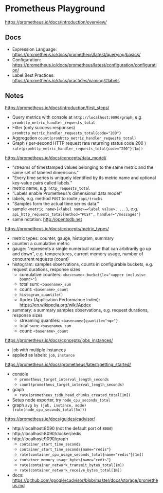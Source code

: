 # Prometheus Playground

https://prometheus.io/docs/introduction/overview/

## Docs

- Expression Language: https://prometheus.io/docs/prometheus/latest/querying/basics/
- Configuration: https://prometheus.io/docs/prometheus/latest/configuration/configuration/
- Label Best Practices: https://prometheus.io/docs/practices/naming/#labels

## Notes

https://prometheus.io/docs/introduction/first_steps/

- Query metrics with console at `http://localhost:9090/graph`, e.g. `promhttp_metric_handler_requests_total`
- Filter (only success responses) `promhttp_metric_handler_requests_total{code="200"}`
- Aggregation `count(promhttp_metric_handler_requests_total)`
- Graph ( per-second HTTP request rate returning status code 200 ) `rate(promhttp_metric_handler_requests_total{code="200"}[1m])`

https://prometheus.io/docs/concepts/data_model/

- "streams of timestamped values belonging to the same metric and the same set of labeled dimensions."
- "Every time series is uniquely identified by its metric name and optional key-value pairs called labels."
- metric name, e.g. `http_requests_total`
- "Labels enable Prometheus's dimensional data model"
- labels, e.g. method `POST` to route `/api/tracks`
- "Samples form the actual time series data."
- sample `<metric name>{<label name>=<label value>, ...}`, e.g. `api_http_requests_total{method="POST", handler="/messages"}`
- same notation: http://opentsdb.net

https://prometheus.io/docs/concepts/metric_types/

- metric types: counter, gauge, histogram, summary
- counter: a cumulative metric
- gauge: "represents a single numerical value that can arbitrarily go up and down", e.g. temperatures, current memory usage, number of concurrent requests (count)
- histogram: samples observations, counts in configurable buckets, e.g. request durations, response sizes
    - cumulative counters: `<basename>_bucket{le="<upper inclusive bound>"}`
    - total sum: `<basename>_sum`
    - count: `<basename>_count`
    - `histogram_quantile()`
    - Apdex (Application Performance Index): https://en.wikipedia.org/wiki/Apdex
- summary: a summary samples observations, e.g. request durations, response sizes
    - streaming quantiles: `<basename>{quantile="<φ>"}`
    - total sum: `<basename>_sum`
    - count: `<basename>_count`

https://prometheus.io/docs/concepts/jobs_instances/

- job with multiple instances
- applied as labels: `job`, `instance`

https://prometheus.io/docs/prometheus/latest/getting_started/

- console
    - `prometheus_target_interval_length_seconds`
    - `count(prometheus_target_interval_length_seconds)`
- graph
    - `rate(prometheus_tsdb_head_chunks_created_total[1m])`
- Setup node exporter, try `node_cpu_seconds_total`
- graph `avg by (job, instance, mode) (rate(node_cpu_seconds_total[5m]))`

https://prometheus.io/docs/guides/cadvisor/

- http://localhost:8090 (not the default port of `8080`)
- http://localhost:8090/docker/redis
- http://localhost:9090/graph
  - `container_start_time_seconds`
  - `container_start_time_seconds{name="redis"}`
  - `rate(container_cpu_usage_seconds_total{name="redis"}[1m])`
  - `container_memory_usage_bytes{name="redis"}`
  - `rate(container_network_transmit_bytes_total[1m])`
  - `rate(container_network_receive_bytes_total[1m])`
- docs: https://github.com/google/cadvisor/blob/master/docs/storage/prometheus.md